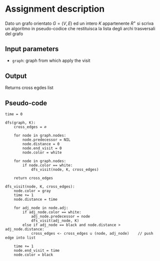 # Assignment description

Dato un grafo orientato $G = (V, E)$ ed un intero $K$ appartenente $R^+$
si scriva un algoritmo in pseudo-codice
che restituisca la lista degli archi trasversali del grafo

## Input parameters

- `graph`: graph from which apply the visit

## Output

Returns cross egdes list

## Pseudo-code

```
time = 0

dfs(graph, K):
    cross_edges = ∅

    for node in graph.nodes:
        node.predecessor = NIL
        node.distance = 0
        node.end_visit = 0
        node.color = white

    for node in graph.nodes:
        if node.color == white:
            dfs_visit(node, K, cross_edges)

    return cross_edges

dfs_visit(node, K, cross_edges):
    node.color = gray
    time += 1
    node.distance = time

    for adj_node in node.adj:
        if adj_node.color == white:
            adj_node.predecessor = node
            dfs_visit(adj_node, K)
        else if adj_node == black and node.distance > adj_node.distance:
            cross_edges <- cross_edges ∪ (node, adj_node)    // push edge into list

    time += 1
    node.end_visit = time
    node.color = black
```
